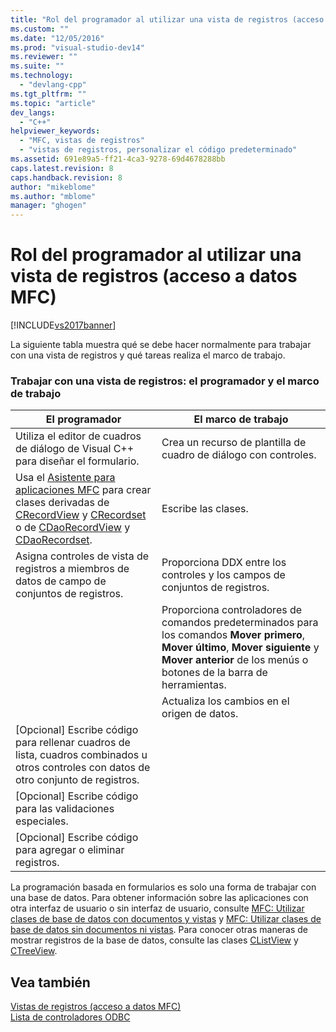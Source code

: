 ```yaml
---
title: "Rol del programador al utilizar una vista de registros (acceso a datos MFC) | Microsoft Docs"
ms.custom: ""
ms.date: "12/05/2016"
ms.prod: "visual-studio-dev14"
ms.reviewer: ""
ms.suite: ""
ms.technology: 
  - "devlang-cpp"
ms.tgt_pltfrm: ""
ms.topic: "article"
dev_langs: 
  - "C++"
helpviewer_keywords: 
  - "MFC, vistas de registros"
  - "vistas de registros, personalizar el código predeterminado"
ms.assetid: 691e89a5-ff21-4ca3-9278-69d4678288bb
caps.latest.revision: 8
caps.handback.revision: 8
author: "mikeblome"
ms.author: "mblome"
manager: "ghogen"
---
```

# Rol del programador al utilizar una vista de registros (acceso a datos MFC)
[!INCLUDE[vs2017banner](../assembler/inline/includes/vs2017banner.md)]

La siguiente tabla muestra qué se debe hacer normalmente para trabajar con una vista de registros y qué tareas realiza el marco de trabajo.  
  
### Trabajar con una vista de registros: el programador y el marco de trabajo  
  
|El programador|El marco de trabajo|  
|--------------------|-------------------------|  
|Utiliza el editor de cuadros de diálogo de Visual C\+\+ para diseñar el formulario.|Crea un recurso de plantilla de cuadro de diálogo con controles.|  
|Usa el [Asistente para aplicaciones MFC](../mfc/reference/database-support-mfc-application-wizard.md) para crear clases derivadas de [CRecordView](../mfc/reference/crecordview-class.md) y [CRecordset](../mfc/reference/crecordset-class.md) o de [CDaoRecordView](../mfc/reference/cdaorecordview-class.md) y [CDaoRecordset](../mfc/reference/cdaorecordset-class.md).|Escribe las clases.|  
|Asigna controles de vista de registros a miembros de datos de campo de conjuntos de registros.|Proporciona DDX entre los controles y los campos de conjuntos de registros.|  
||Proporciona controladores de comandos predeterminados para los comandos **Mover primero**, **Mover último**, **Mover siguiente** y **Mover anterior** de los menús o botones de la barra de herramientas.|  
||Actualiza los cambios en el origen de datos.|  
|\[Opcional\] Escribe código para rellenar cuadros de lista, cuadros combinados u otros controles con datos de otro conjunto de registros.||  
|\[Opcional\] Escribe código para las validaciones especiales.||  
|\[Opcional\] Escribe código para agregar o eliminar registros.||  
  
 La programación basada en formularios es solo una forma de trabajar con una base de datos.  Para obtener información sobre las aplicaciones con otra interfaz de usuario o sin interfaz de usuario, consulte [MFC: Utilizar clases de base de datos con documentos y vistas](../data/mfc-using-database-classes-with-documents-and-views.md) y [MFC: Utilizar clases de base de datos sin documentos ni vistas](../data/mfc-using-database-classes-without-documents-and-views.md).  Para conocer otras maneras de mostrar registros de la base de datos, consulte las clases [CListView](../mfc/reference/clistview-class.md) y [CTreeView](../mfc/reference/ctreeview-class.md).  
  
## Vea también  
 [Vistas de registros \(acceso a datos MFC\)](../data/record-views-mfc-data-access.md)   
 [Lista de controladores ODBC](../data/odbc/odbc-driver-list.md)